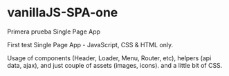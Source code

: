 # vanillaJS-SPA-one
Primera prueba Single Page App 

First test Single Page App - JavaScript, CSS & HTML only.

Usage of components (Header, Loader, Menu, Router, etc), 
helpers (api data, ajax), and just couple of assets (images, icons).
and a little bit of CSS.
